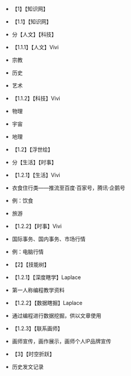 - 【1】【知识网】
- 【1.1】【知识网】
- 分【人文】【科技】
- 【1.1.1】【人文】Vivi
- 宗教
- 历史
- 艺术	
- 【1.1.2】【科技】Vivi
- 物理
- 宇宙
- 地理
- 【1.2】【浮世绘】
- 分【生活】【时事】
- 【1.2.1】【生活】Vivi
- 衣食住行类——推流至百度·百家号，腾讯·企鹅号
- 例：饮食
- 旅游
- 【1.2.2】【时事】Vivi
- 国际事务、国内事务、市场行情
- 例：电脑行情

- 【2】【技能树】
- 【1.2.1】【深度瞎学】Laplace
- 第一人称编程教学资料
- 【1.2.2】【数据瞎掘】Laplace
- 通过编程进行数据挖掘，供以文章使用
- 【1.2.3】【联系画师】			
- 画师宣传，画作展示，画师个人IP品牌宣传

- 【3】【时空折跃】
- 历史发文记录
